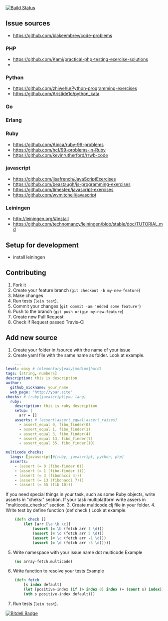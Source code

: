 [![Build Status](https://travis-ci.org/kaize/battle_asserts.png?branch=master)](https://travis-ci.org/kaize/battle_asserts)

## Issue sources

* https://github.com/blakeembrey/code-problems

### PHP
* https://github.com/Kami/practical-php-testing-exercise-solutions
* 

### Python
* https://github.com/zhiwehu/Python-programming-exercises
* https://github.com/Aristide1o/python_kata

### Go

### Erlang
### Ruby

* https://github.com/Abica/ruby-99-problems
* https://github.com/hcf/99-problems-in-Ruby
* https://github.com/kevinrutherford/rrwb-code

### javascript

* https://github.com/lisafrench/JavaScriptExercises
* https://github.com/beastaugh/js-programming-exercises
* https://github.com/timestep/javascript-exercises
* https://github.com/wvmitchell/javascript

### Leiningen

* http://leiningen.org/#install
* https://github.com/technomancy/leiningen/blob/stable/doc/TUTORIAL.md

## Setup for development

* install leiningen

## Contributing

1. Fork it
2. Create your feature branch (`git checkout -b my-new-feature`)
3. Make changes
4. Run tests (`lein test`).
5. Commit your changes (`git commit -am 'Added some feature'`)
6. Push to the branch (`git push origin my-new-feature`) 
7. Create new Pull Request
8. Check if Request passed Travis-Ci

## Add new source

1. Create your folder in /source with the name of your issue
2. Create yaml file with the same name as folder. Look at example.
~~~Yaml
	---
level: easy # (elementary|easy|medium|hard)
tags: [string, numbers]
description: this is description
author:
  github_nickname: your_name
  web_page: "http://your.site"
checks: # (ruby|javascript|you lang)
  ruby:
    description: this is ruby description
    setup: |
      arr = []
    asserts: # (assert|assert_equal|assert_raises)
      - assert_equal 0, fibo_finder(0)
      - assert_equal 1, fibo_finder(1)
      - assert_equal 3, fibo_finder(4)
      - assert_equal 13, fibo_finder(7)
      - assert_equal 55, fibo_finder(10)

multicode_checks:
  langs: [javascript]#[ruby, javascript, python, php]
  asserts:
    - (assert (= 0 (fibo-finder 0))
    - (assert (= 1 (fibo-finder 1)))
    - (assert (= 3 (fibonacci 4)))
    - (assert (= 13 (fibonacci 7)))
    - (assert (= 55 (fib 10)))
~~~

If you need special things in your task, such as some Ruby objects, write asserts in "cheks:" section.
If your task multiplatform write assers in "multicode_checks:" section.
3. Create multicode.clj file in your folder.
4. Write test by define function (def check []())
Look at example.
~~~Clojure
	(defn check []
  		(let [arr [\a \b \c]]
    		(assert (= \b (fetch arr 1 \d)))
    		(assert (= \d (fetch arr 5 \d)))
    		(assert (= \c (fetch arr -1 \d)))
    		(assert (= \d (fetch arr -5 \d)))))
~~~

5. Write namespace with your issue name dot multicode
Example
~~~Clojure
	(ns array-fetch.multicode)
~~~

6. Write function to resolve your tests
Example
~~~Clojure
	(defn fetch
  		[s index default]
  		(let [positive-index (if (> index 0) index (+ (count s) index))]
    	(nth s positive-index default)))
~~~

7. Run tests (`lein test`).


[![Bitdeli Badge](https://d2weczhvl823v0.cloudfront.net/kaize/battle_asserts/trend.png)](https://bitdeli.com/free "Bitdeli Badge")


